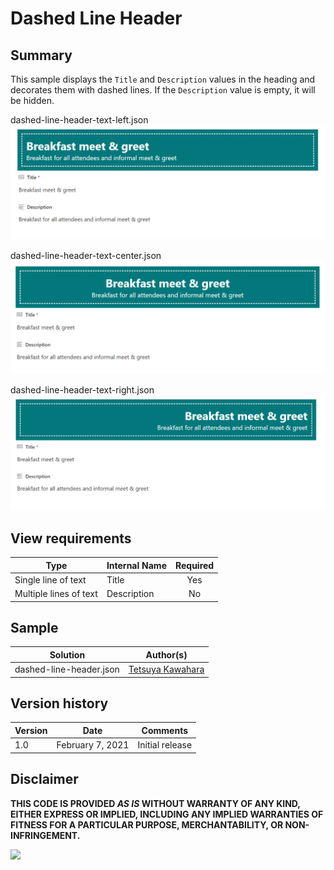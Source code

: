 # Dashed Line Header

## Summary
This sample displays the `Title` and `Description` values in the heading and decorates them with dashed lines. If the `Description` value is empty, it will be hidden.

dashed-line-header-text-left.json
![screenshot of the sample](./assets/screenshot_text-left.png)

dashed-line-header-text-center.json
![screenshot of the sample](./assets/screenshot_text-center.png)

dashed-line-header-text-right.json
![screenshot of the sample](./assets/screenshot_text-right.png)

## View requirements

|Type                   |Internal Name|Required|
|-----------------------|-------------|:------:|
|Single line of text    |Title        |Yes     |
|Multiple lines of text |Description  |No      |

## Sample

Solution                |Author(s)
------------------------|---------------------------
dashed-line-header.json |[Tetsuya Kawahara](https://twitter.com/techan_k)

## Version history

Version |Date              |Comments
--------|------------------|--------
1.0     |February 7, 2021  |Initial release

## Disclaimer
**THIS CODE IS PROVIDED *AS IS* WITHOUT WARRANTY OF ANY KIND, EITHER EXPRESS OR IMPLIED, INCLUDING ANY IMPLIED WARRANTIES OF FITNESS FOR A PARTICULAR PURPOSE, MERCHANTABILITY, OR NON-INFRINGEMENT.**

<img src="https://telemetry.sharepointpnp.com/sp-dev-list-formatting/form-samples/dashed-line-header" />
